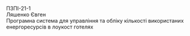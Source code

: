 ПЗПІ-21-1  
Ляшенко Євген  
Програмна система для управління та обліку	кількості використаних енергоресурсів в лоукост готелях  
